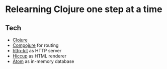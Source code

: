 # Relearning Clojure one step at a time

## Tech
- [Clojure](https://clojure.org/)
- [Compojure](https://github.com/weavejester/compojure) for routing
- [http-kit](https://github.com/http-kit/http-kit) as HTTP server
- [Hiccup](https://github.com/weavejester/hiccup) as HTML renderer
- [Atom](https://clojure.org/reference/atoms) as in-memory database